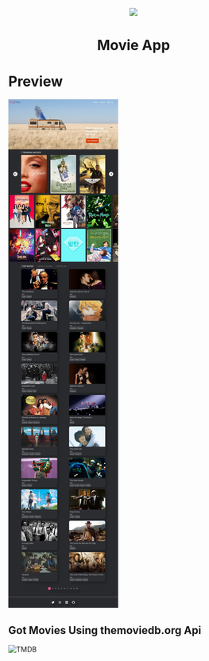 <p align="center">
  <img src="https://logospng.org/download/react/logo-react-256.png" />
</p>

<h1 align="center">Movie App</h1>

<h1>Preview</h1>

![Screenshot](asdasdasd.jpg)


## Got Movies Using themoviedb.org Api
![TMDB](https://www.themoviedb.org/assets/2/v4/logos/v2/blue_long_1-8ba2ac31f354005783fab473602c34c3f4fd207150182061e425d366e4f34596.svg)



